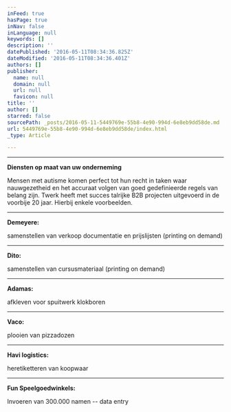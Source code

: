 ```yaml
---
inFeed: true
hasPage: true
inNav: false
inLanguage: null
keywords: []
description: ''
datePublished: '2016-05-11T08:34:36.825Z'
dateModified: '2016-05-11T08:34:36.401Z'
authors: []
publisher:
  name: null
  domain: null
  url: null
  favicon: null
title: ''
author: []
starred: false
sourcePath: _posts/2016-05-11-5449769e-55b8-4e90-994d-6e8eb9dd58de.md
url: 5449769e-55b8-4e90-994d-6e8eb9dd58de/index.html
_type: Article

---
```

****

**Diensten op maat van uw onderneming**

Mensen met autisme komen perfect tot hun recht in taken waar nauwgezetheid en het accuraat volgen van goed gedefinieerde regels van belang zijn. Twerk heeft met succes talrijke B2B projecten uitgevoerd in de voorbije 20 jaar. Hierbij enkele voorbeelden.

****

**Demeyere:**

samenstellen van verkoop documentatie en prijslijsten (printing on demand)

****

**Dito:**

samenstellen van cursusmateriaal (printing on demand)

****

**Adamas:**

afkleven voor spuitwerk klokboren

****

**Vaco:**

plooien van pizzadozen

****

**Havi logistics:**

heretiketteren van koopwaar

****

**Fun Speelgoedwinkels:**

Invoeren van 300.000 namen --
data entry
